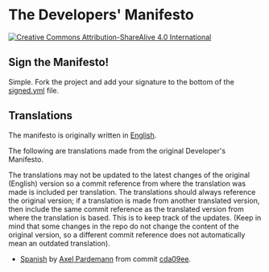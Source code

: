 # The Developers' Manifesto

[![Creative Commons Attribution-ShareAlive 4.0 International][license_img]][license_url]

## Sign the Manifesto!

Simple. Fork the project and add your signature to the bottom of the [signed.yml](signed.yml) file.

## Translations

The manifesto is originally written in [English](en/manifesto.md "English").

The following are translations made from the original Developer's Manifesto.

The translations may not be updated to the latest changes of the original
(English) version so a commit reference from where the translation was made is
included per translation. The translations should always reference the
original version; if a translation is made from another translated version,
then include the same commit reference as the translated version from where the
translation is based. This is to keep track of the updates.
(Keep in mind that some changes in the repo do not change the content of the
original version, so a different commit reference does not automatically mean
an outdated translation).

* [Spanish](es/manifesto.md "Spanish") by [Axel Pardemann][lng_es_author] from commit [cda09ee][lng_es_commit].



[license_img]: https://licensebuttons.net/l/by-sa/4.0/88x31.png
[license_url]: https://creativecommons.org/licenses/by-sa/4.0

[lng_en]: en/manifesto.md

[lng_es]: es/manifesto.md
[lng_es_commit]: https://github.com/digital-guerrilla/developers-manifesto/commit/cda09eeaa3697b09e7e7f5c9ed7c9e5b84e01342
[lng_es_author]: https://github.com/axelitus
